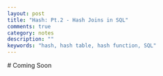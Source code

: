 ```yaml
---
layout: post
title: "Hash: Pt.2 - Hash Joins in SQL"
comments: true
category: notes
description: ""
keywords: "hash, hash table, hash function, SQL"
---
```


<div class="divider"></div>
# Coming Soon
